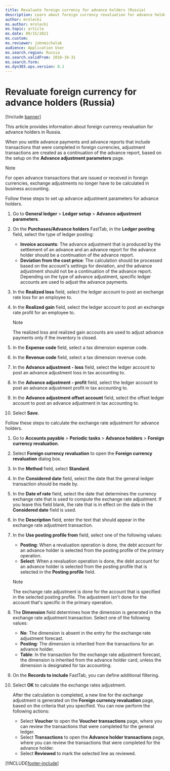 ```yaml
---
title: Revaluate foreign currency for advance holders (Russia)
description: Learn about foreign currency revaluation for advance holders in Russia, including a step-by-step process for setting up advance adjustment parameters.
author: mrolecki
ms.author: mrolecki
ms.topic: article
ms.date: 09/15/2021
ms.custom: 
ms.reviewer: johnmichalak
audience: Application User
ms.search.region: Russia
ms.search.validFrom: 2018-10-31
ms.search.form: 
ms.dyn365.ops.version: 8.1
---
```


# Revaluate foreign currency for advance holders (Russia)

[!include [banner](../../includes/banner.md)]

This article provides information about foreign currency revaluation for advance holders in Russia.

When you settle advance payments and advance reports that include transactions that were completed in foreign currencies, adjustment transactions are created as a continuation of the advance report, based on the setup on the **Advance adjustment parameters** page.

> [!NOTE]
> For open advance transactions that are issued or received in foreign currencies, exchange adjustments no longer have to be calculated in business accounting.

Follow these steps to set up advance adjustment parameters for advance holders.

1. Go to **General ledger** > **Ledger setup** > **Advance adjustment parameters**.
2. On the **Purchases/Advance holders** FastTab, in the **Ledger posting** field, select the type of ledger posting:

    - **Invoice accounts**: The advance adjustment that is produced by the settlement of an advance and an advance report for the advance holder should be a continuation of the advance report.
    - **Deviation from the cost price**: The calculation should be processed based on the account's settings for deviation, and the advance adjustment should not be a continuation of the advance report. Depending on the type of advance adjustment, specific ledger accounts are used to adjust the advance payments.

4. In the **Realized loss** field, select the ledger account to post an exchange rate loss for an employee to.
5. In the **Realized gain** field, select the ledger account to post an exchange rate profit for an employee to.

    > [!NOTE]
    > The realized loss and realized gain accounts are used to adjust advance payments only if the inventory is closed.

6. In the **Expense code** field, select a tax dimension expense code.
7. In the **Revenue code** field, select a tax dimension revenue code.
8. In the **Advance adjustment - loss** field, select the ledger account to post an advance adjustment loss in tax accounting to.
9. In the **Advance adjustment - profit** field, select the ledger account to post an advance adjustment profit in tax accounting to.
10. In the **Advance adjustment offset account** field, select the offset ledger account to post an advance adjustment in tax accounting to.
11. Select **Save**.

Follow these steps to calculate the exchange rate adjustment for advance holders.

1. Go to **Accounts payable** > **Periodic tasks** > **Advance holders** > **Foreign currency revaluation**.
2. Select **Foreign currency revaluation** to open the **Foreign currency revaluation** dialog box.
3. In the **Method** field, select **Standard**.
4. In the **Considered date** field, select the date that the general ledger transaction should be made by.
5. In the **Date of rate** field, select the date that determines the currency exchange rate that is used to compute the exchange rate adjustment. If you leave this field blank, the rate that is in effect on the date in the **Considered date** field is used.
6. In the **Description** field, enter the text that should appear in the exchange rate adjustment transaction.
7. In the **Use posting profile from** field, select one of the following values:

    - **Posting**: When a revaluation operation is done, the debt account for an advance holder is selected from the posting profile of the primary operation.
    - **Select**: When a revaluation operation is done, the debt account for an advance holder is selected from the posting profile that is selected in the **Posting profile** field.

    > [!NOTE]
    > The exchange rate adjustment is done for the account that is specified in the selected posting profile. The adjustment isn't done for the account that's specific in the primary operation.

8. The **Dimension** field determines how the dimension is generated in the exchange rate adjustment transaction. Select one of the following values:

    - **No**: The dimension is absent in the entry for the exchange rate adjustment forecast.
    - **Posting**: The dimension is inherited from the transactions for an advance holder.
    - **Table**: In the transaction for the exchange rate adjustment forecast, the dimension is inherited from the advance holder card, unless the dimension is designated for tax accounting.

9. On the **Records to include** FastTab, you can define additional filtering.
10. Select **OK** to calculate the exchange rates adjustment.

    After the calculation is completed, a new line for the exchange adjustment is generated on the **Foreign currency revaluation** page, based on the criteria that you specified. You can now perform the following actions:

    - Select **Voucher** to open the **Voucher transactions** page, where you can review the transactions that were completed for the general ledger.
    - Select **Transactions** to open the **Advance holder transactions** page, where you can review the transactions that were completed for the advance holder.
    - Select **Reviewed** to mark the selected line as reviewed.


[!INCLUDE[footer-include](../../../includes/footer-banner.md)]

